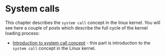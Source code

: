 # System calls

This chapter describes the `system call` concept in the linux kernel. You will see here a
couple of posts which describe the full cycle of the kernel loading process:

* [Introduction to system call concept](http://0xax.gitbooks.io/linux-insides/content/SysCall/syscall-1.html) - this part is introduction to the `system call` concept in the Linux kernel.
